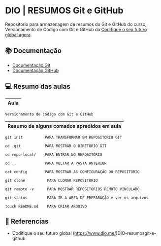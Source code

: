 # DIO | RESUMOS Git e GitHub

Repositorio para armazenagem de resumos do Git e GitHub do curso, Versionamento de Código com Git e GitHub da [Codifique o seu futuro global agora](https://www.dio.me/).

## 📚 Documentação
- [Documentação Git](https://git-scm.com/doc)
- [Documentação GitHub](https://docs.github.com/)

## 💻 Resumo das aulas

| Aula |
|------|
```
Versionamento de código com Git e GitHub
```

| Resumo de alguns comados apredidos em aula|
|-------|


```
git init          PARA TRANSFORMAR EM REPOSITORIO GIT

cd .git           PARA MOSTRAR O DIRETORIO GIT

cd repo-local/    PARA ENTRAR NO REPOSITÓRIO

cd ..             PARA VOLTAR A PASTA ANTERIOR

cat config        PARA MOSTRAR AS CONFIGURAÇÃO DO REPOSITORIO

git clone          PARA CLONAR REPOSITÓRIO
	 
git remote -v      PARA MOSTRAR REPOSITORIOS REMOTO VINCULADO
	
git status         PARA IR A AREA DE PREPARAÇÃO e ver os arquivos

touch README.md    PARA CRIAR ARQUIVO 
```



## 🔎 Referencias

- Codifique o seu futuro global (https://www.dio.me/)DIO-resumosgit-e-github
